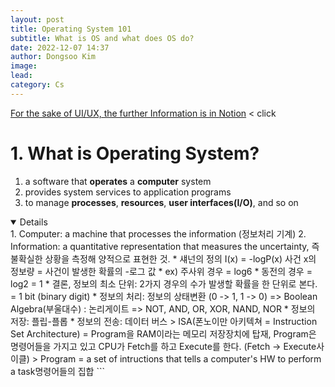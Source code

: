 ```yaml
---
layout: post
title: Operating System 101
subtitle: What is OS and what does OS do?
date: 2022-12-07 14:37
author: Dongsoo Kim
image:
lead:
category: Cs
---
```


<a href="https://www.notion.so/35a249581c2d49deba827c65b5965483">For the sake of UI/UX, the further Information is in Notion</a> < click

# 1. What is Operating System?
  1. a software that **operates** a **computer** system
  2. provides system services to application programs
  3. to manage **processes**, **resources**, **user interfaces(I/O)**, and so on

  <details open>
    1. Computer: a machine that processes the information (정보처리 기계)
    2. Information: a quantitative representation that measures the uncertainty, 
        즉 불확실한 상황을 측정해 양적으로 표현한 것.
        * 섀넌의 정의 
          I(x) = -logP(x)
          사건 x의 정보량 = 사건이 발생한 확률의 -로그 값
        * ex) 주사위 경우 = log6
        * 동전의 경우 = log2 = 1
        * 결론, 정보의 최소 단위: 2가지 경우의 수가 발생할 확률을 한 단위로 본다. = 1 bit (binary digit)
    * 정보의 처리: 정보의 상태변환 (0 -> 1, 1 -> 0)
      => Boolean Algebra(부울대수) : 논리게이트 => NOT, AND, OR, XOR, NAND, NOR
    * 정보의 저장: 플립-플롭
    * 정보의 전송: 데이터 버스
    > ISA(폰노이만 아키텍쳐 = Instruction Set Architecture) = Program을 RAM이라는 메모리 저장장치에 탑재, Program은 명령어들을 가지고 있고 CPU가 Fetch를 하고 Execute를 한다. (Fetch -> Execute사이클)
    > Program = a set of intructions that tells a computer's HW to perform a task명령어들의 집합
    ```

  </details>




    